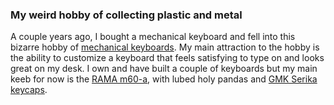 ### My weird hobby of collecting plastic and metal

A couple years ago, I bought a mechanical keyboard and fell into this bizarre hobby of [mechanical keyboards](https://www.reddit.com/r/MechanicalKeyboards/). My main attraction to the hobby is the ability to customize a keyboard that feels satisfying to type on and looks great on my desk. I own and have built a couple of keyboards but my main keeb for now is the [RAMA m60-a](https://rama.works/#/m60-a/), with lubed holy pandas and [GMK Serika keycaps](https://drop.com/buy/massdrop-x-zambumon-gmk-serika-custom-keycap-set?mode=guest_open).

